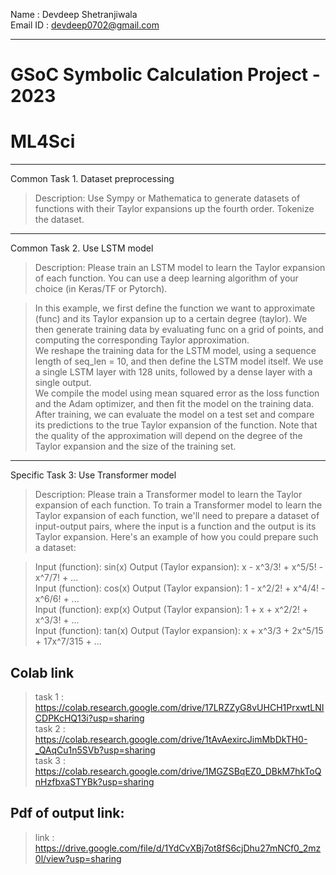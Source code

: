 Name : Devdeep Shetranjiwala  
Email ID : devdeep0702@gmail.com

****

# GSoC Symbolic Calculation Project - 2023
# ML4Sci

---
Common Task 1. Dataset preprocessing 
> Description: Use Sympy or Mathematica to generate datasets of functions with their Taylor expansions up the fourth order. Tokenize the dataset.
---
Common Task 2. Use LSTM model

> Description:  Please train an LSTM model to learn the Taylor expansion of each function.
You can use a deep learning algorithm of your choice (in Keras/TF or Pytorch).

> In this example, we first define the function we want to approximate (func) and its Taylor expansion up to a certain degree (taylor). We then generate training data by evaluating func on a grid of points, and computing the corresponding Taylor approximation. </br>
We reshape the training data for the LSTM model, using a sequence length of seq_len = 10, and then define the LSTM model itself. We use a single LSTM layer with 128 units, followed by a dense layer with a single output.</br>
We compile the model using mean squared error as the loss function and the Adam optimizer, and then fit the model on the training data.</br>
After training, we can evaluate the model on a test set and compare its predictions to the true Taylor expansion of the function. Note that the quality of the approximation will depend on the degree of the Taylor expansion and the size of the training set.</br>
---
Specific Task 3: Use Transformer model
> Description: Please train a Transformer  model to learn the Taylor expansion of each function.
> To train a Transformer model to learn the Taylor expansion of each function, we'll need to prepare a dataset of input-output pairs, where the input is a function and the output is its Taylor expansion.
Here's an example of how you could prepare such a dataset:

> Input (function): sin(x) Output (Taylor expansion): x - x^3/3! + x^5/5! - x^7/7! + ... </br>
Input (function): cos(x) Output (Taylor expansion): 1 - x^2/2! + x^4/4! - x^6/6! + ... </br>
Input (function): exp(x) Output (Taylor expansion): 1 + x + x^2/2! + x^3/3! + ... </br>
Input (function): tan(x) Output (Taylor expansion): x + x^3/3 + 2x^5/15 + 17x^7/315 + ... </br>

## Colab link
> task 1 : https://colab.research.google.com/drive/17LRZZyG8vUHCH1PrxwtLNICDPKcHQ13i?usp=sharing </br>
> task 2 : https://colab.research.google.com/drive/1tAvAexircJimMbDkTH0-_QAqCu1n5SVb?usp=sharing </br>
> task 3 : https://colab.research.google.com/drive/1MGZSBqEZ0_DBkM7hkToQnHzfbxaSTYBk?usp=sharing

## Pdf of output link:
> link : https://drive.google.com/file/d/1YdCvXBj7ot8fS6cjDhu27mNCf0_2mz0l/view?usp=sharing
